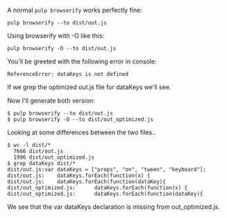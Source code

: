 A normal `pulp browserify` works perfectly fine:

```
pulp browserify --to dist/out.js 
```

Using browserify with -O  like this:

```
pulp browserify -O --to dist/out.js
```

You'll be greeted with the following error in console:

```
ReferenceError: dataKeys is not defined
```

If we grep the optimized out.js file for dataKeys we'll see.

Now I'll generate both version:

```
$ pulp browserify --to dist/out.js
$ pulp browserify -O --to dist/out_optimized.js
```

Looking at some differences between the two files..


```
$ wc -l dist/*
  7666 dist/out.js
  1996 dist/out_optimized.js
$ grep dataKeys dist/*
dist/out.js:var dataKeys = ["props", "on", "tween", "keyboard"];
dist/out.js:    dataKeys.forEach(function(x) {
dist/out.js:    dataKeys.forEach(function(dataKey){
dist/out_optimized.js:      dataKeys.forEach(function(x) {
dist/out_optimized.js:      dataKeys.forEach(function(dataKey){

```

We see that the var dataKeys declaration is missing from out_optimized.js.
